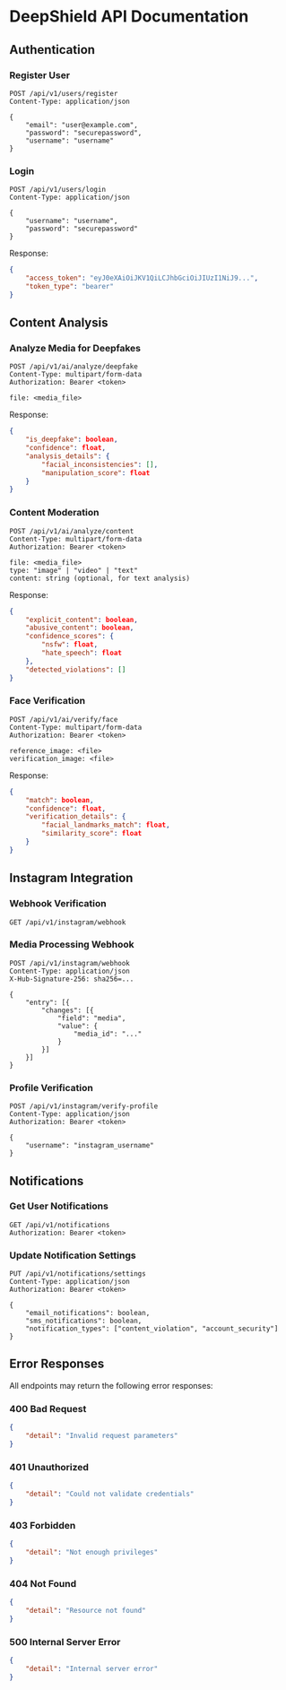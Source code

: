 # DeepShield API Documentation

## Authentication

### Register User
```http
POST /api/v1/users/register
Content-Type: application/json

{
    "email": "user@example.com",
    "password": "securepassword",
    "username": "username"
}
```

### Login
```http
POST /api/v1/users/login
Content-Type: application/json

{
    "username": "username",
    "password": "securepassword"
}
```

Response:
```json
{
    "access_token": "eyJ0eXAiOiJKV1QiLCJhbGciOiJIUzI1NiJ9...",
    "token_type": "bearer"
}
```

## Content Analysis

### Analyze Media for Deepfakes
```http
POST /api/v1/ai/analyze/deepfake
Content-Type: multipart/form-data
Authorization: Bearer <token>

file: <media_file>
```

Response:
```json
{
    "is_deepfake": boolean,
    "confidence": float,
    "analysis_details": {
        "facial_inconsistencies": [],
        "manipulation_score": float
    }
}
```

### Content Moderation
```http
POST /api/v1/ai/analyze/content
Content-Type: multipart/form-data
Authorization: Bearer <token>

file: <media_file>
type: "image" | "video" | "text"
content: string (optional, for text analysis)
```

Response:
```json
{
    "explicit_content": boolean,
    "abusive_content": boolean,
    "confidence_scores": {
        "nsfw": float,
        "hate_speech": float
    },
    "detected_violations": []
}
```

### Face Verification
```http
POST /api/v1/ai/verify/face
Content-Type: multipart/form-data
Authorization: Bearer <token>

reference_image: <file>
verification_image: <file>
```

Response:
```json
{
    "match": boolean,
    "confidence": float,
    "verification_details": {
        "facial_landmarks_match": float,
        "similarity_score": float
    }
}
```

## Instagram Integration

### Webhook Verification
```http
GET /api/v1/instagram/webhook
```

### Media Processing Webhook
```http
POST /api/v1/instagram/webhook
Content-Type: application/json
X-Hub-Signature-256: sha256=...

{
    "entry": [{
        "changes": [{
            "field": "media",
            "value": {
                "media_id": "..."
            }
        }]
    }]
}
```

### Profile Verification
```http
POST /api/v1/instagram/verify-profile
Content-Type: application/json
Authorization: Bearer <token>

{
    "username": "instagram_username"
}
```

## Notifications

### Get User Notifications
```http
GET /api/v1/notifications
Authorization: Bearer <token>
```

### Update Notification Settings
```http
PUT /api/v1/notifications/settings
Content-Type: application/json
Authorization: Bearer <token>

{
    "email_notifications": boolean,
    "sms_notifications": boolean,
    "notification_types": ["content_violation", "account_security"]
}
```

## Error Responses

All endpoints may return the following error responses:

### 400 Bad Request
```json
{
    "detail": "Invalid request parameters"
}
```

### 401 Unauthorized
```json
{
    "detail": "Could not validate credentials"
}
```

### 403 Forbidden
```json
{
    "detail": "Not enough privileges"
}
```

### 404 Not Found
```json
{
    "detail": "Resource not found"
}
```

### 500 Internal Server Error
```json
{
    "detail": "Internal server error"
}
```
